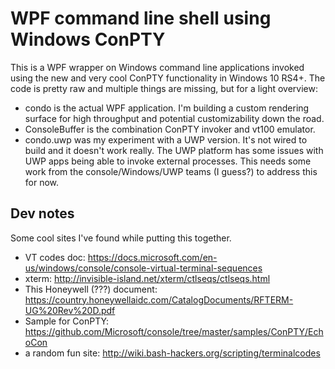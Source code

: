 # WPF command line shell using Windows ConPTY

This is a WPF wrapper on Windows command line applications invoked using the new and very cool
ConPTY functionality in Windows 10 RS4+. The code is pretty raw and multiple things are missing,
but for a light overview:
- condo is the actual WPF application. I'm building a custom rendering surface for high throughput
  and potential customizability down the road.
- ConsoleBuffer is the combination ConPTY invoker and vt100 emulator.
- condo.uwp was my experiment with a UWP version. It's not wired to build and it doesn't work
  really. The UWP platform has some issues with UWP apps being able to invoke external processes.
  This needs some work from the console/Windows/UWP teams (I guess?) to address this for now.

## Dev notes

Some cool sites I've found while putting this together.
- VT codes doc: https://docs.microsoft.com/en-us/windows/console/console-virtual-terminal-sequences
- xterm: http://invisible-island.net/xterm/ctlseqs/ctlseqs.html
- This Honeywell (???) document: https://country.honeywellaidc.com/CatalogDocuments/RFTERM-UG%20Rev%20D.pdf
- Sample for ConPTY: https://github.com/Microsoft/console/tree/master/samples/ConPTY/EchoCon
- a random fun site: http://wiki.bash-hackers.org/scripting/terminalcodes
